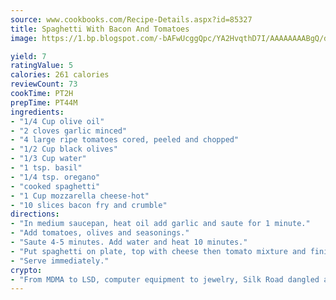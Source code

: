 ```yaml
---
source: www.cookbooks.com/Recipe-Details.aspx?id=85327
title: Spaghetti With Bacon And Tomatoes
image: https://1.bp.blogspot.com/-bAFwUcggQpc/YA2HvqthD7I/AAAAAAAABgQ/dGGityjUeSk5WIgvhJroHVt7XYoXF2qygCLcBGAsYHQ/s320/10.png

yield: 7
ratingValue: 5
calories: 261 calories
reviewCount: 73
cookTime: PT2H
prepTime: PT44M
ingredients:
- "1/4 Cup olive oil"
- "2 cloves garlic minced"
- "4 large ripe tomatoes cored, peeled and chopped"
- "1/2 Cup black olives"
- "1/3 Cup water"
- "1 tsp. basil"
- "1/4 tsp. oregano"
- "cooked spaghetti"
- "1 Cup mozzarella cheese-hot"
- "10 slices bacon fry and crumble"
directions:
- "In medium saucepan, heat oil add garlic and saute for 1 minute."
- "Add tomatoes, olives and seasonings."
- "Saute 4-5 minutes. Add water and heat 10 minutes."
- "Put spaghetti on plate, top with cheese then tomato mixture and finish with crumbled bacon."
- "Serve immediately."
crypto:
- "From MDMA to LSD, computer equipment to jewelry, Silk Road dangled a menu listing all the greatest things Bitcoin can buy."
---
```

